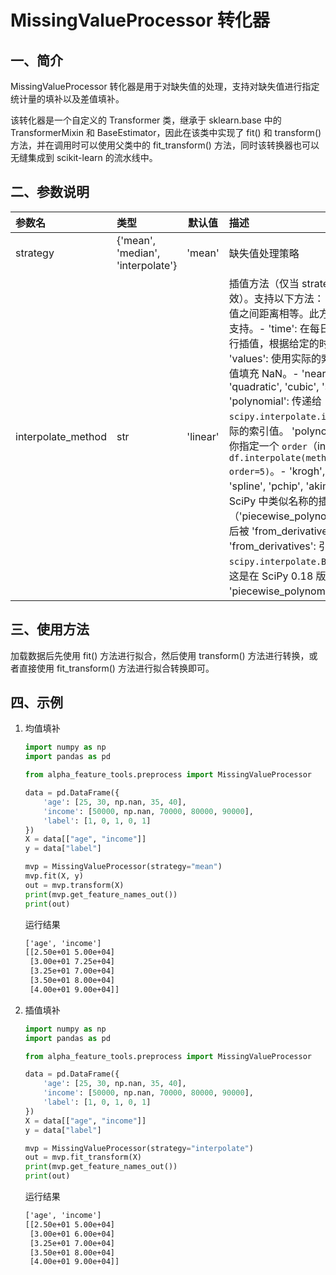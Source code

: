 # MissingValueProcessor 转化器




## 一、简介

MissingValueProcessor 转化器是用于对缺失值的处理，支持对缺失值进行指定统计量的填补以及差值填补。

该转化器是一个自定义的 Transformer 类，继承于 sklearn.base 中的 TransformerMixin 和 BaseEstimator，因此在该类中实现了 fit() 和 transform() 方法，并在调用时可以使用父类中的 fit_transform() 方法，同时该转换器也可以无缝集成到 scikit-learn 的流水线中。



## 二、参数说明

| 参数名            | 类型      |  默认值   | 描述                                               |
|:----------------|:---------|:------:|:--------------------------------------------------|
| strategy       | {'mean', 'median', 'interpolate'} | 'mean' | 缺失值处理策略                                       |
| interpolate_method | str   | 'linear' | 插值方法（仅当 strategy='interpolate' 时有效）。支持以下方法：- 'linear': 忽略索引并假设值之间距离相等。此方法仅在 MultiIndexes 上支持。- 'time': 在每日或更高分辨率的数据上进行插值，根据给定的时间间隔长度。- 'index', 'values': 使用实际的索引值。- 'pad': 使用现有值填充 NaN。- 'nearest', 'zero', 'slinear', 'quadratic', 'cubic', 'spline', 'barycentric', 'polynomial': 传递给 `scipy.interpolate.interp1d`，这些方法使用实际的索引值。  'polynomial' 和 'spline' 方法需要你指定一个 `order`（int），例如 `df.interpolate(method='polynomial', order=5)`。- 'krogh', 'piecewise_polynomial', 'spline', 'pchip', 'akima', 'cubicspline': 包装了 SciPy 中类似名称的插值方法（'piecewise_polynomial' 在 SciPy 0.18 版本后被 'from_derivatives' 替代）。- 'from_derivatives': 引用 `scipy.interpolate.BPoly.from_derivatives`，这是在 SciPy 0.18 版本后 'piecewise_polynomial' 代替的插值方法。 |




## 三、使用方法

加载数据后先使用 fit() 方法进行拟合，然后使用 transform() 方法进行转换，或者直接使用 fit_transform() 方法进行拟合转换即可。



## 四、示例

1. 均值填补
   ```python
   import numpy as np
   import pandas as pd
   
   from alpha_feature_tools.preprocess import MissingValueProcessor
   
   data = pd.DataFrame({
       'age': [25, 30, np.nan, 35, 40],
       'income': [50000, np.nan, 70000, 80000, 90000],
       'label': [1, 0, 1, 0, 1]
   })
   X = data[["age", "income"]]
   y = data["label"]
   
   mvp = MissingValueProcessor(strategy="mean")
   mvp.fit(X, y)
   out = mvp.transform(X)
   print(mvp.get_feature_names_out())
   print(out)
   ```
   
   运行结果
   ```txt
   ['age', 'income']
   [[2.50e+01 5.00e+04]
    [3.00e+01 7.25e+04]
    [3.25e+01 7.00e+04]
    [3.50e+01 8.00e+04]
    [4.00e+01 9.00e+04]]
   ```
   
2. 插值填补
   ```python
   import numpy as np
   import pandas as pd
   
   from alpha_feature_tools.preprocess import MissingValueProcessor
   
   data = pd.DataFrame({
       'age': [25, 30, np.nan, 35, 40],
       'income': [50000, np.nan, 70000, 80000, 90000],
       'label': [1, 0, 1, 0, 1]
   })
   X = data[["age", "income"]]
   y = data["label"]
   
   mvp = MissingValueProcessor(strategy="interpolate")
   out = mvp.fit_transform(X)
   print(mvp.get_feature_names_out())
   print(out)
   ```
   
   运行结果
   ```txt
   ['age', 'income']
   [[2.50e+01 5.00e+04]
    [3.00e+01 6.00e+04]
    [3.25e+01 7.00e+04]
    [3.50e+01 8.00e+04]
    [4.00e+01 9.00e+04]]
   ```
